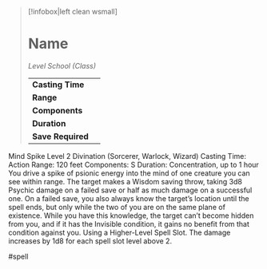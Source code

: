 > [!infobox|left clean wsmall]
> # Name
> *Level School (Class)*
> 
> | | |
> | - | - |
> | **Casting Time** | |
> | **Range** | |
> | **Components** | |
> | **Duration** | |
> | **Save Required** | |

Mind Spike
Level 2 Divination (Sorcerer, Warlock, Wizard)
Casting Time: Action
Range: 120 feet
Components: S
Duration: Concentration, up to 1 hour
You drive a spike of psionic energy into the mind of
one creature you can see within range. The target
makes a Wisdom saving throw, taking 3d8 Psychic
damage on a failed save or half as much damage on
a successful one. On a failed save, you also always
know the target’s location until the spell ends, but
only while the two of you are on the same plane
of existence. While you have this knowledge, the
target can’t become hidden from you, and if it has
the Invisible condition, it gains no benefit from that
condition against you.
Using a Higher-Level Spell Slot. The damage increases by 1d8 for each spell slot level above 2.

#spell